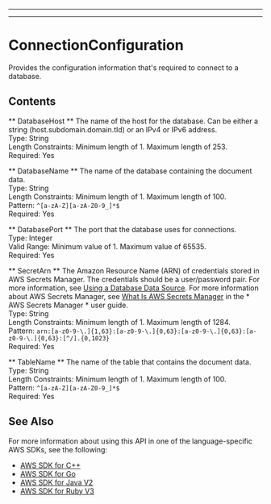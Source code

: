 --------

--------

# ConnectionConfiguration<a name="API_ConnectionConfiguration"></a>

Provides the configuration information that's required to connect to a database\.

## Contents<a name="API_ConnectionConfiguration_Contents"></a>

 ** DatabaseHost **   <a name="Kendra-Type-ConnectionConfiguration-DatabaseHost"></a>
The name of the host for the database\. Can be either a string \(host\.subdomain\.domain\.tld\) or an IPv4 or IPv6 address\.  
Type: String  
Length Constraints: Minimum length of 1\. Maximum length of 253\.  
Required: Yes

 ** DatabaseName **   <a name="Kendra-Type-ConnectionConfiguration-DatabaseName"></a>
The name of the database containing the document data\.  
Type: String  
Length Constraints: Minimum length of 1\. Maximum length of 100\.  
Pattern: `^[a-zA-Z][a-zA-Z0-9_]*$`   
Required: Yes

 ** DatabasePort **   <a name="Kendra-Type-ConnectionConfiguration-DatabasePort"></a>
The port that the database uses for connections\.  
Type: Integer  
Valid Range: Minimum value of 1\. Maximum value of 65535\.  
Required: Yes

 ** SecretArn **   <a name="Kendra-Type-ConnectionConfiguration-SecretArn"></a>
The Amazon Resource Name \(ARN\) of credentials stored in AWS Secrets Manager\. The credentials should be a user/password pair\. For more information, see [Using a Database Data Source](https://docs.aws.amazon.com/kendra/latest/dg/data-source-database.html)\. For more information about AWS Secrets Manager, see [ What Is AWS Secrets Manager](https://docs.aws.amazon.com/secretsmanager/latest/userguide/intro.html) in the * AWS Secrets Manager * user guide\.  
Type: String  
Length Constraints: Minimum length of 1\. Maximum length of 1284\.  
Pattern: `arn:[a-z0-9-\.]{1,63}:[a-z0-9-\.]{0,63}:[a-z0-9-\.]{0,63}:[a-z0-9-\.]{0,63}:[^/].{0,1023}`   
Required: Yes

 ** TableName **   <a name="Kendra-Type-ConnectionConfiguration-TableName"></a>
The name of the table that contains the document data\.  
Type: String  
Length Constraints: Minimum length of 1\. Maximum length of 100\.  
Pattern: `^[a-zA-Z][a-zA-Z0-9_]*$`   
Required: Yes

## See Also<a name="API_ConnectionConfiguration_SeeAlso"></a>

For more information about using this API in one of the language\-specific AWS SDKs, see the following:
+  [AWS SDK for C\+\+](https://docs.aws.amazon.com/goto/SdkForCpp/kendra-2019-02-03/ConnectionConfiguration) 
+  [AWS SDK for Go](https://docs.aws.amazon.com/goto/SdkForGoV1/kendra-2019-02-03/ConnectionConfiguration) 
+  [AWS SDK for Java V2](https://docs.aws.amazon.com/goto/SdkForJavaV2/kendra-2019-02-03/ConnectionConfiguration) 
+  [AWS SDK for Ruby V3](https://docs.aws.amazon.com/goto/SdkForRubyV3/kendra-2019-02-03/ConnectionConfiguration) 